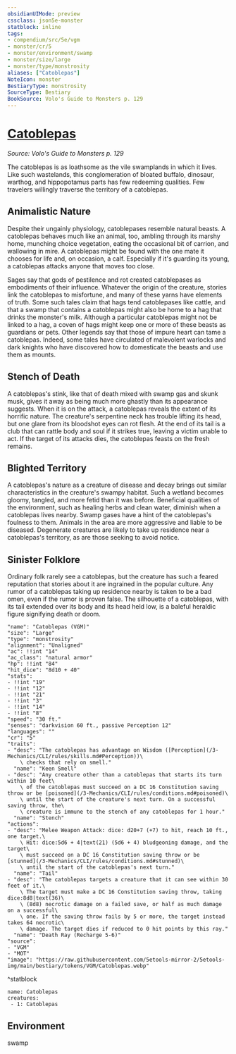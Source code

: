 ```yaml
---
obsidianUIMode: preview
cssclass: json5e-monster
statblock: inline
tags:
- compendium/src/5e/vgm
- monster/cr/5
- monster/environment/swamp
- monster/size/large
- monster/type/monstrosity
aliases: ["Catoblepas"]
NoteIcon: monster
BestiaryType: monstrosity
SourceType: Bestiary
BookSource: Volo's Guide to Monsters p. 129
---
```

# [Catoblepas](3-Mechanics\CLI\bestiary\monstrosity/catoblepas-vgm.md)
*Source: Volo's Guide to Monsters p. 129*  

The catoblepas is as loathsome as the vile swamplands in which it lives. Like such wastelands, this conglomeration of bloated buffalo, dinosaur, warthog, and hippopotamus parts has few redeeming qualities. Few travelers willingly traverse the territory of a catoblepas.

## Animalistic Nature

Despite their ungainly physiology, catoblepases resemble natural beasts. A catoblepas behaves much like an animal, too, ambling through its marshy home, munching choice vegetation, eating the occasional bit of carrion, and wallowing in mire. A catoblepas might be found with the one mate it chooses for life and, on occasion, a calf. Especially if it's guarding its young, a catoblepas attacks anyone that moves too close.

Sages say that gods of pestilence and rot created catoblepases as embodiments of their influence. Whatever the origin of the creature, stories link the catoblepas to misfortune, and many of these yarns have elements of truth. Some such tales claim that hags tend catoblepases like cattle, and that a swamp that contains a catoblepas might also be home to a hag that drinks the monster's milk. Although a particular catoblepas might not be linked to a hag, a coven of hags might keep one or more of these beasts as guardians or pets. Other legends say that those of impure heart can tame a catoblepas. Indeed, some tales have circulated of malevolent warlocks and dark knights who have discovered how to domesticate the beasts and use them as mounts.

## Stench of Death

A catoblepas's stink, like that of death mixed with swamp gas and skunk musk, gives it away as being much more ghastly than its appearance suggests. When it is on the attack, a catoblepas reveals the extent of its horrific nature. The creature's serpentine neck has trouble lifting its head, but one glare from its bloodshot eyes can rot flesh. At the end of its tail is a club that can rattle body and soul if it strikes true, leaving a victim unable to act. If the target of its attacks dies, the catoblepas feasts on the fresh remains.

## Blighted Territory

A catoblepas's nature as a creature of disease and decay brings out similar characteristics in the creature's swampy habitat. Such a wetland becomes gloomy, tangled, and more fetid than it was before. Beneficial qualities of the environment, such as healing herbs and clean water, diminish when a catoblepas lives nearby. Swamp gases have a hint of the catoblepas's foulness to them. Animals in the area are more aggressive and liable to be diseased. Degenerate creatures are likely to take up residence near a catoblepas's territory, as are those seeking to avoid notice.

## Sinister Folklore

Ordinary folk rarely see a catoblepas, but the creature has such a feared reputation that stories about it are ingrained in the popular culture. Any rumor of a catoblepas taking up residence nearby is taken to be a bad omen, even if the rumor is proven false. The silhouette of a catoblepas, with its tail extended over its body and its head held low, is a baleful heraldic figure signifying death or doom.

```statblock
"name": "Catoblepas (VGM)"
"size": "Large"
"type": "monstrosity"
"alignment": "Unaligned"
"ac": !!int "14"
"ac_class": "natural armor"
"hp": !!int "84"
"hit_dice": "8d10 + 40"
"stats":
- !!int "19"
- !!int "12"
- !!int "21"
- !!int "3"
- !!int "14"
- !!int "8"
"speed": "30 ft."
"senses": "darkvision 60 ft., passive Perception 12"
"languages": ""
"cr": "5"
"traits":
- "desc": "The catoblepas has advantage on Wisdom ([Perception](/3-Mechanics/CLI/rules/skills.md#Perception))\
    \ checks that rely on smell."
  "name": "Keen Smell"
- "desc": "Any creature other than a catoblepas that starts its turn within 10 feet\
    \ of the catoblepas must succeed on a DC 16 Constitution saving throw or be [poisoned](/3-Mechanics/CLI/rules/conditions.md#poisoned)\
    \ until the start of the creature's next turn. On a successful saving throw, the\
    \ creature is immune to the stench of any catoblepas for 1 hour."
  "name": "Stench"
"actions":
- "desc": "Melee Weapon Attack: dice: d20+7 (+7) to hit, reach 10 ft., one target.\
    \ Hit: dice:5d6 + 4|text(21) (5d6 + 4) bludgeoning damage, and the target\
    \ must succeed on a DC 16 Constitution saving throw or be [stunned](/3-Mechanics/CLI/rules/conditions.md#stunned)\
    \ until the start of the catoblepas's next turn."
  "name": "Tail"
- "desc": "The catoblepas targets a creature that it can see within 30 feet of it.\
    \ The target must make a DC 16 Constitution saving throw, taking dice:8d8|text(36)\
    \ (8d8) necrotic damage on a failed save, or half as much damage on a successful\
    \ one. If the saving throw fails by 5 or more, the target instead takes 64 necrotic\
    \ damage. The target dies if reduced to 0 hit points by this ray."
  "name": "Death Ray (Recharge 5-6)"
"source":
- "VGM"
- "MOT"
"image": "https://raw.githubusercontent.com/5etools-mirror-2/5etools-img/main/bestiary/tokens/VGM/Catoblepas.webp"
```
^statblock

```encounter-table
name: Catoblepas
creatures:
 - 1: Catoblepas
```

## Environment

swamp